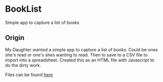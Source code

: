 # BookList
Simple app to capture a list of books
## Origin

My Daughter wanted a simple app to capture a list of books. Could be ones she's read or one's shes wanting to read. Then to save to a CSV file to import into a spreadsheet.
Created this as an HTML file with Javascript to do the dirty work.

Files can be found [here](HTML/)
